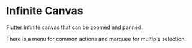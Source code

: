 # Infinite Canvas

Flutter infinite canvas that can be zoomed and panned.

There is a menu for common actions and marquee for multiple selection.
